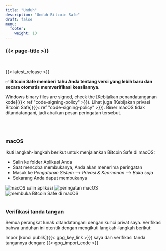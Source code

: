 ```yaml
---
title: "Unduh"
description: "Unduh Bitcoin Safe"
draft: false
menu:
  footer:
    weight: 10
---
```


### {{< page-title >}} 

<br>

{{< latest_release >}}


✅ **Bitcoin Safe memberi tahu Anda tentang versi yang lebih baru dan secara otomatis memverifikasi keasliannya.**


Windows binary files are signed, check the [Kebijakan penandatanganan kode]({{< ref "code-signing-policy" >}}). Lihat juga [Kebijakan privasi Bitcoin Safe]({{< ref "code-signing-policy" >}}). Biner macOS tidak ditandatangani, jadi abaikan pesan peringatan tersebut.

<br>
<br>

###  macOS 

Ikuti langkah-langkah berikut untuk menjalankan Bitcoin Safe di macOS:
- Salin ke folder Aplikasi Anda
- Saat mencoba membukanya, Anda akan menerima peringatan
- Masuk ke *Pengaturan Sistem* --> *Privasi & Keamanan* --> *Buka saja*
- Sekarang Anda dapat membukanya


<img src="/images/mac/copy-app.png" alt="macOS salin aplikasi"   /> 
<img src="/images/mac/warning.png" alt="peringatan macOS"   /> 
<img src="/images/mac/disable.png" alt="membuka Bitcoin Safe di macOS"   /> 

<br>
<br>

###  Verifikasi tanda tangan

Semua perangkat lunak ditandatangani dengan kunci privat saya. Verifikasi bahwa unduhan ini otentik dengan mengikuti langkah-langkah berikut:

Impor [kunci publik]({{< gpg_key_link >}}) saya dan verifikasi tanda tangannya dengan:
{{< gpg_import_code >}}


<br> 
<br>


<!-- ### Alternative install  via pip  on Mac, Linux, or Windows 
PyPi: https://pypi.org/project/bitcoin-safe/
python -m pip install bitcoin-safe
python -m bitcoin_safe
-->